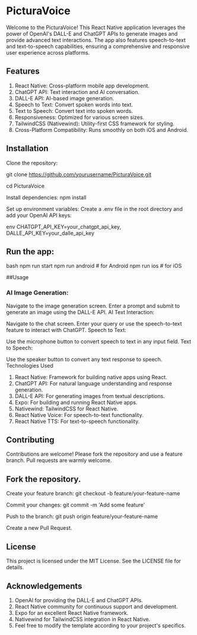 # PicturaVoice

Welcome to the PicturaVoice! This React Native application leverages the power of OpenAI's DALL-E and ChatGPT APIs to generate images and provide advanced text interactions. The app also features speech-to-text and text-to-speech capabilities, ensuring a comprehensive and responsive user experience across platforms.

## Features
1. React Native: Cross-platform mobile app development.
2. ChatGPT API: Text interaction and AI conversation.
3. DALL-E API: AI-based image generation.
4. Speech to Text: Convert spoken words into text.
5. Text to Speech: Convert text into spoken words.
6. Responsiveness: Optimized for various screen sizes.
7. TailwindCSS (Nativewind): Utility-first CSS framework for styling.
8. Cross-Platform Compatibility: Runs smoothly on both iOS and Android.

## Installation
Clone the repository:

git clone https://github.com/yourusername/PicturaVoice.git

cd PicturaVoice 

Install dependencies:
npm install

Set up environment variables:
Create a .env file in the root directory and add your OpenAI API keys:

env
CHATGPT_API_KEY=your_chatgpt_api_key,
DALLE_API_KEY=your_dalle_api_key


## Run the app:

bash
npm run start
npm run android  # for Android
npm run ios      # for iOS

 ##Usage
### AI Image Generation:

Navigate to the image generation screen.
Enter a prompt and submit to generate an image using the DALL-E API.
AI Text Interaction:

Navigate to the chat screen.
Enter your query or use the speech-to-text feature to interact with ChatGPT.
Speech to Text:

Use the microphone button to convert speech to text in any input field.
Text to Speech:

Use the speaker button to convert any text response to speech.
Technologies Used
1. React Native: Framework for building native apps using React.
2. ChatGPT API: For natural language understanding and response generation.
3. DALL-E API: For generating images from textual descriptions.
4. Expo: For building and running React Native apps.
5. Nativewind: TailwindCSS for React Native.
6. React Native Voice: For speech-to-text functionality.
7. React Native TTS: For text-to-speech functionality.
   
## Contributing
Contributions are welcome! Please fork the repository and use a feature branch. Pull requests are warmly welcome.

## Fork the repository.
Create your feature branch:
git checkout -b feature/your-feature-name

Commit your changes:
git commit -m 'Add some feature'

Push to the branch:
git push origin feature/your-feature-name

Create a new Pull Request.

## License
This project is licensed under the MIT License. See the LICENSE file for details.

## Acknowledgements
1. OpenAI for providing the DALL-E and ChatGPT APIs.
2. React Native community for continuous support and development.
3. Expo for an excellent React Native framework.
4. Nativewind for TailwindCSS integration in React Native.
5. Feel free to modify the template according to your project's specifics.
